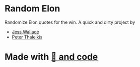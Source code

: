 # Random Elon

Randomize Elon quotes for the win. A quick and dirty project by

 * [Jess Wallace](https://https://jesswallace.co/?utm_source=GitHub&utm_medium=RandomElon)
 * [Peter Thaleikis](https://peterthaleikis.com?utm_source=GitHub&utm_medium=RandomElon)

# Made with [🍪️ and code](https://twitter.com/hashtag/cookiesandcode?src=hash)
